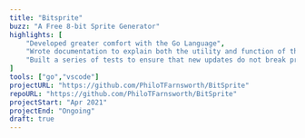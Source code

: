 ```yaml
---
title: "Bitsprite"
buzz: "A Free 8-bit Sprite Generator"
highlights: [
    "Developed greater comfort with the Go Language",
    "Wrote documentation to explain both the utility and function of the BitSprite program",
    "Built a series of tests to ensure that new updates do not break previous functionality"
]
tools: ["go","vscode"]
projectURL: "https://github.com/PhiloTFarnsworth/BitSprite"
repoURL: "https://github.com/PhiloTFarnsworth/BitSprite"
projectStart: "Apr 2021"
projectEnd: "Ongoing"
draft: true 
---
```


